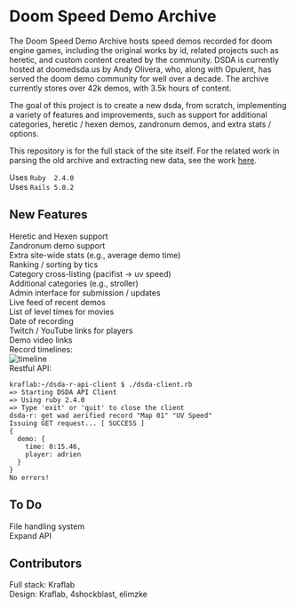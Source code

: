 # Doom Speed Demo Archive

The Doom Speed Demo Archive hosts speed demos recorded for doom engine games,
including the original works by id, related projects such as heretic, and custom
content created by the community.
DSDA is currently hosted at doomedsda.us by Andy Olivera, who, along with
Opulent, has served the doom demo community for well over a decade.
The archive currently stores over 42k demos, with 3.5k hours of content.

The goal of this project is to create a new dsda, from scratch, implementing
a variety of features and improvements, such as support for additional
categories, heretic / hexen demos, zandronum demos, and extra stats / options.

This repository is for the full stack of the site itself.  For the related
work in parsing the old archive and extracting new data, see the work
[here](https://github.com/oleksiykamenyev/DSDA_data_extraction).

Uses `Ruby  2.4.0`  
Uses `Rails 5.0.2`

## New Features
Heretic and Hexen support  
Zandronum demo support  
Extra site-wide stats (e.g., average demo time)  
Ranking / sorting by tics  
Category cross-listing (pacifist -> uv speed)  
Additional categories (e.g., stroller)  
Admin interface for submission / updates  
Live feed of recent demos  
List of level times for movies  
Date of recording  
Twitch / YouTube links for players  
Demo video links  
Record timelines:  
![timeline](http://i.imgur.com/0l1dKNy.png)  
Restful API:  

    kraflab:~/dsda-r-api-client $ ./dsda-client.rb
    => Starting DSDA API Client
    => Using ruby 2.4.0
    => Type 'exit' or 'quit' to close the client
    dsda-r: get wad aerified record "Map 01" "UV Speed"
    Issuing GET request... [ SUCCESS ]
    {
      demo: {
        time: 0:15.46,
        player: adrien
      }
    }
    No errors!

## To Do
File handling system  
Expand API  

## Contributors
Full stack: Kraflab  
Design: Kraflab, 4shockblast, elimzke
